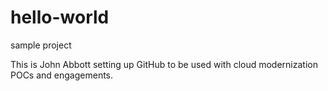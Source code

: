 # hello-world
sample project

This is John Abbott setting up GitHub to be used with cloud modernization POCs and engagements.

